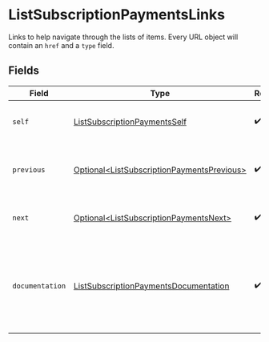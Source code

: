 # ListSubscriptionPaymentsLinks

Links to help navigate through the lists of items. Every URL object will contain an `href` and a `type` field.


## Fields

| Field                                                                                                      | Type                                                                                                       | Required                                                                                                   | Description                                                                                                |
| ---------------------------------------------------------------------------------------------------------- | ---------------------------------------------------------------------------------------------------------- | ---------------------------------------------------------------------------------------------------------- | ---------------------------------------------------------------------------------------------------------- |
| `self`                                                                                                     | [ListSubscriptionPaymentsSelf](../../models/operations/ListSubscriptionPaymentsSelf.md)                    | :heavy_check_mark:                                                                                         | The URL to the current set of items.                                                                       |
| `previous`                                                                                                 | [Optional\<ListSubscriptionPaymentsPrevious>](../../models/operations/ListSubscriptionPaymentsPrevious.md) | :heavy_check_mark:                                                                                         | The previous set of items, if available.                                                                   |
| `next`                                                                                                     | [Optional\<ListSubscriptionPaymentsNext>](../../models/operations/ListSubscriptionPaymentsNext.md)         | :heavy_check_mark:                                                                                         | The next set of items, if available.                                                                       |
| `documentation`                                                                                            | [ListSubscriptionPaymentsDocumentation](../../models/operations/ListSubscriptionPaymentsDocumentation.md)  | :heavy_check_mark:                                                                                         | In v2 endpoints, URLs are commonly represented as objects with an `href` and `type` field.                 |